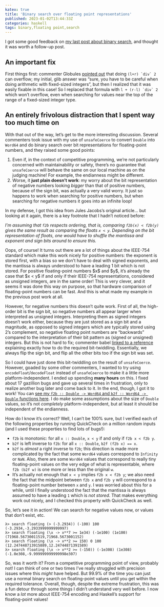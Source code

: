 ```yaml
---
katex: true
title: 'Binary search over floating point representations'
published: 2023-01-02T13:44:33Z
categories: haskell
tags: binary,floating point,search
---
```


<p>I got some good feedback on <a href="https://byorgey.github.io/blog/posts/2023/01/01/competitive-programming-in-haskell-better-binary-search.html">my last post about binary search</a>, and thought it was worth a follow-up post.</p>
<h2 id="an-important-fix">An important fix</h2>
<p>First things first: commenter Globules <a href="https://byorgey.github.io/blog/posts/2023/01/01/competitive-programming-in-haskell-better-binary-search.html#comment-40870">pointed out</a> that doing <code>(l+r) `div` 2</code> can overflow; my initial, glib answer was “sure, you have to be careful when doing arithmetic with fixed-sized integers”, but then I realized that it was easily fixable in this case! So I replaced that formula with <code>l + (r-l) `div` 2</code> which won’t overflow, even when searching for values near the top of the range of a fixed-sized integer type.</p>
<h2 id="an-entirely-frivolous-distraction-that-i-spent-way-too-much-time-on">An entirely frivolous distraction that I spent way too much time on</h2>
<p>With that out of the way, let’s get to the more interesting discussion. Several commenters took issue with my use of <code>unsafeCoerce</code> to convert <code>Double</code> into <code>Word64</code> and do binary search over bit representations for floating-point numbers, and they raised some good points:</p>
<ol type="1">
<li>Even if, in the context of competitive programming, we’re not particularly concerned with maintainability or safety, there’s no guarantee that <code>unsafeCoerce</code> will behave the same on our local machine as on the judging machine! For example, the endianness might be different.</li>
<li>Worse, it <strong>just plain doesn’t work</strong>: my worry about the bit representation of negative numbers looking <em>bigger</em> than that of positive numbers, because of the sign bit, was actually a very valid worry. It just so happens to work when searching for positive numbers, but when searching for negative numbers it goes into an infinite loop!</li>
</ol>
<p>In my defense, I got this idea from Jules Jacobs’s original article… but looking at it again, there is a key footnote that I hadn’t noticed before:</p>
<p><em>I’m assuming that <code>f2b</code> respects ordering, that is, comparing <code>f2b(x) &lt; f2b(y)</code> gives the same result as comparing the floats <code>x &lt; y</code>. Depending on the bit representation of floats, one would have to shuffle the mantissa and exponent and sign bits around to ensure this.</em></p>
<p>Oops, of course! It turns out there are a lot of things about the IEEE-754 standard which make this work nicely for positive numbers: the exponent is stored first, with a bias so we don’t have to deal with signed exponents, and the mantissa is always understood to have a leading 1 bit which is not stored. For positive floating-point numbers $x$ and $y$, it’s already the case that $x < y$ if and only if their IEEE-754 representations, considered as unsigned integers, are in the same order! This is very clever, and it seems it was done this way on purpose, so that hardware comparison of floating-point numbers can be fast. And this is what made my example in the previous post work at all.</p>
<p>However, for negative numbers this doesn’t quite work. First of all, the high-order bit is the sign bit, so negative numbers all appear larger when interpreted as unsigned integers. Interpreting them as signed integers doesn’t work either, because they are just stored as a sign bit and a magnitude, as opposed to signed integers which are typically stored using 2’s complement, so negative floating point numbers are “backwards” compared to the interpretation of their bit pattern as (signed or unsigned) integers. But this is not hard to fix; commenter babel <a href="https://byorgey.github.io/blog/posts/2023/01/01/competitive-programming-in-haskell-better-binary-search.html#comment-40882">linked to a reference</a> explaining exactly how to do the required bit-twiddling. Essentially, we always flip the sign bit, and flip all the other bits too if the sign bit was set.</p>
<p>So I could have just done this bit-twiddling on the result of <code>unsafeCoerce</code>. However, goaded by some other commenters, I wanted to try using <code>encodeFloat</code>/<code>decodeFloat</code> instead of <code>unsafeCoerce</code> to make it a little more platform-independent. I ended up spending <strong>many hours</strong> on this. I fixed about 17 gazillion bugs and gave up several times in frustration, only to realize another bug later and come back to it. In the end, though, I got it to work! You can <a href="https://github.com/byorgey/comprog-hs/blob/eeeda59ca0cf30fe458fe5cbaba72a9be0bf451d/BinarySearch.hs#L86">see my <code>f2b :: Double -&gt; Word64</code> and <code>b2f :: Word64 -&gt; Double</code> functions here</a>. I do make some assumptions about the size of <code>Double</code> values, so it’s not <em>completely</em> platform-independent, but at least it should be independent of the endianness.</p>
<p>How do I know it’s correct? Well, I can’t be 100% sure, but I verified each of the following properties by running QuickCheck on a million random inputs (and I used these properties to find lots of bugs!):</p>
<ul>
<li><code>f2b</code> is monotonic: for all <code>x :: Double</code>, <code>x &lt; y</code> if and only if <code>f2b x &lt; f2b y</code>.</li>
<li><code>b2f</code> is left inverse to <code>f2b</code>: for all <code>x :: Double</code>, <code>b2f (f2b x) == x</code>.</li>
<li><code>b2f</code> is <em>almost</em> a right inverse to <code>f2b</code>; this direction is made more complicated by the fact that some <code>Word64</code> values correspond to <code>Infinity</code> or <code>NaN</code>. Also, there are some <code>Word64</code> values that correspond to really tiny floating-point values on the very edge of what is representable, where <code>f2b (b2f w)</code> is one more or less than the original <code>w</code>.</li>
<li>It’s actually not enough that <code>x &lt; y</code> implies <code>f2b x &lt; f2b y</code>; we also need the fact that the midpoint between <code>f2b x</code> and <code>f2b y</code> will correspond to a floating-point number between <code>x</code> and <code>y</code>. I was worried about this for a while, until I finally understood the fact that the mantissa is always assumed to have a leading <code>1</code> which is <em>not stored</em>. That makes everything work out nicely, and I checked this property with QuickCheck as well.</li>
</ul>
<p>So, let’s see it in action! We can search for negative values now, or values that don’t exist, etc.</p>
<pre><code>λ&gt; search floating (&gt; (-3.2934)) (-100) 100
(-3.2934,-3.2933999999999997)
λ&gt; search floating (\x -&gt; x**7 &gt;= 1e34) (-1e100) (1e100)
(71968.56730011519,71968.5673001152)
λ&gt; search floating (\x -&gt; x**2 &gt;= 150) 0 100
(12.247448713915889,12.24744871391589)
λ&gt; search floating (\x -&gt; x**2 &gt;= (-150)) (-1e308) (1e308)
(-1.0e308,-9.999999999999998e307)</code></pre>
<p>So, was it worth it? From a competitive programming point of view, probably not! I can think of one or two times I’ve really struggled with precision issues where this <em>might</em> have helped. But 99.9% of the time you can just use a normal binary search on floating-point values until you get within the required tolerance. Overall, though, despite the extreme frustration, this was a fun detour through some things I didn’t understand very well before. I now know a <em>lot</em> more about IEEE-754 encoding and Haskell’s support for floating-point values!</p>

